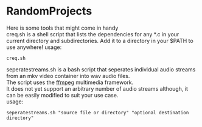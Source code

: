 # RandomProjects
Here is some tools that might come in handy\
creq.sh is a shell script that lists the dependencies for any *.c in your current directory and subdirectories.
Add it to a directory in your $PATH to use anywhere!
usage:
```
creq.sh
```

seperatestreams.sh is a bash script that seperates individual audio streams from an mkv video container into wav audio files.\
The script uses the [ffmpeg](https://ffmpeg.org/) multimedia framework.\
It does not yet support an arbitrary number of audio streams although, it can be easily modified to suit your use case.\
usage:
```
seperatestreams.sh "source file or directory" "optional destination directory"
```
